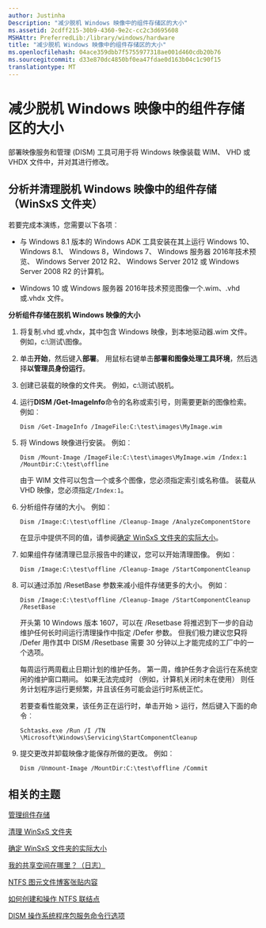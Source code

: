 ```yaml
---
author: Justinha
Description: "减少脱机 Windows 映像中的组件存储区的大小"
ms.assetid: 2cdff215-30b9-4360-9e2c-cc2c3d695608
MSHAttr: PreferredLib:/library/windows/hardware
title: "减少脱机 Windows 映像中的组件存储区的大小"
ms.openlocfilehash: 04ace359dbb7f5755977318ae001d460cdb20b76
ms.sourcegitcommit: d33e870dc4850bf0ea47fdae0d163b04c1c90f15
translationtype: MT
---
```

# <a name="reduce-the-size-of-the-component-store-in-an-offline-windows-image"></a>减少脱机 Windows 映像中的组件存储区的大小


部署映像服务和管理 (DISM) 工具可用于将 Windows 映像装载 WIM、 VHD 或 VHDX 文件中，并对其进行修改。

## <a name="span-idanalyzeandcleanupthecomponentstorewinsxsfolderinanofflinewindowsimagespanspan-idanalyzeandcleanupthecomponentstorewinsxsfolderinanofflinewindowsimagespanspan-idanalyzeandcleanupthecomponentstorewinsxsfolderinanofflinewindowsimagespananalyze-and-clean-up-the-component-store-winsxs-folder-in-an-offline-windows-image"></a><span id="Analyze_and_clean_up_the_Component_Store__WinSxS_folder__in_an_offline_Windows_image"></span><span id="analyze_and_clean_up_the_component_store__winsxs_folder__in_an_offline_windows_image"></span><span id="ANALYZE_AND_CLEAN_UP_THE_COMPONENT_STORE__WINSXS_FOLDER__IN_AN_OFFLINE_WINDOWS_IMAGE"></span>分析并清理脱机 Windows 映像中的组件存储 （WinSxS 文件夹）


若要完成本演练，您需要以下各项︰

-   与 Windows 8.1 版本的 Windows ADK 工具安装在其上运行 Windows 10、 Windows 8.1、 Windows 8，Windows 7、 Windows 服务器 2016年技术预览、 Windows Server 2012 R2、 Windows Server 2012 或 Windows Server 2008 R2 的计算机。

-   Windows 10 或 Windows 服务器 2016年技术预览图像一个.wim、.vhd 或.vhdx 文件。

**分析组件存储在脱机 Windows 映像的大小**

1.  将复制.vhd 或.vhdx，其中包含 Windows 映像，到本地驱动器.wim 文件。 例如，c:\\测试\\图像。

2.  单击**开始**，然后键入**部署**。 用鼠标右键单击**部署和图像处理工具环境**，然后选择**以管理员身份运行**。

3.  创建已装载的映像的文件夹。 例如，c:\\测试\\脱机。

4.  运行**DISM /Get-ImageInfo**命令的名称或索引号，则需要更新的图像检索。 例如︰

    ``` syntax
    Dism /Get-ImageInfo /ImageFile:C:\test\images\MyImage.wim
    ```

5.  将 Windows 映像进行安装。 例如︰

    ``` syntax
    Dism /Mount-Image /ImageFile:C:\test\images\MyImage.wim /Index:1 /MountDir:C:\test\offline
    ```

    由于 WIM 文件可以包含一个或多个图像，您必须指定索引或名称值。 装载从 VHD 映像，您必须指定`/Index:1`。

6.  分析组件存储的大小。 例如︰

    ``` syntax
    Dism /Image:C:\test\offline /Cleanup-Image /AnalyzeComponentStore
    ```

    在显示中提供不同的值，请参阅[确定 WinSxS 文件夹的实际大小](determine-the-actual-size-of-the-winsxs-folder.md)。

7.  如果组件存储清理已显示报告中的建议，您可以开始清理图像。 例如︰

    ``` syntax
    Dism /Image:C:\test\offline /Cleanup-Image /StartComponentCleanup
    ```

8.  可以通过添加 /ResetBase 参数来减小组件存储更多的大小。 例如︰

    ``` syntax
    Dism /Image:C:\test\offline /Cleanup-Image /StartComponentCleanup /ResetBase
    ```
    
    开头第 10 Windows 版本 1607，可以在 /Resetbase 将推迟到下一步的自动维护任何长时间运行清理操作中指定 /Defer 参数。 但我们极力建议您**只**将 /Defer 用作其中 DISM /Resetbase 需要 30 分钟以上才能完成的工厂中的一个选项。 
   
    每周运行两周截止日期计划的维护任务。  第一周，维护任务才会运行在系统空闲的维护窗口期间。  如果无法完成时 （例如，计算机关闭时未在使用） 则任务计划程序运行更频繁，并且该任务可能会运行时系统正忙。
 
    若要查看性能效果，该任务正在运行时，单击开始 > 运行，然后键入下面的命令︰
    
    ```syntax
    Schtasks.exe /Run /I /TN \Microsoft\Windows\Servicing\StartComponentCleanup
    ```
    
9.  提交更改并卸载映像才能保存所做的更改。 例如︰

    ``` syntax
    Dism /Unmount-Image /MountDir:C:\test\offline /Commit
    ```

## <a name="span-idrelatedtopicsspanrelated-topics"></a><span id="related_topics"></span>相关的主题


[管理组件存储](manage-the-component-store.md)

[清理 WinSxS 文件夹](clean-up-the-winsxs-folder.md)

[确定 WinSxS 文件夹的实际大小](determine-the-actual-size-of-the-winsxs-folder.md)

[我的共享空间在哪里？（日志）](http://blogs.technet.com/b/askcore/archive/2013/03/01/where-did-my-space-go.aspx)

[NTFS 图元文件博客张贴内容](http://blogs.technet.com/b/askcore/archive/2009/12/30/ntfs-metafiles.aspx)

[如何创建和操作 NTFS 联结点](http://support.microsoft.com/kb/205524)

[DISM 操作系统程序包服务命令行选项](dism-operating-system-package-servicing-command-line-options.md)

 

 






